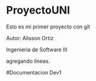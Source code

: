# ProyectoUNI
Esto es mi primer proyecto con git


Autor: Alisson Ortiz  

Ingenieria de Software III

agregando lineas.

#Documentacion Dev1


